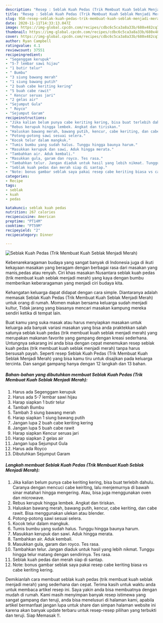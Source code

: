 ```yaml
---
description: "Resep : Seblak Kuah Pedas (Trik Membuat Kuah Seblak Menjadi Merah) terupdate"
title: "Resep : Seblak Kuah Pedas (Trik Membuat Kuah Seblak Menjadi Merah) terupdate"
slug: 958-resep-seblak-kuah-pedas-trik-membuat-kuah-seblak-menjadi-merah-terupdate
date: 2020-11-11T14:33:13.047Z
image: https://img-global.cpcdn.com/recipes/cdbc6c5ca3a8a33b/680x482cq70/seblak-kuah-pedas-trik-membuat-kuah-seblak-menjadi-merah-foto-resep-utama.jpg
thumbnail: https://img-global.cpcdn.com/recipes/cdbc6c5ca3a8a33b/680x482cq70/seblak-kuah-pedas-trik-membuat-kuah-seblak-menjadi-merah-foto-resep-utama.jpg
cover: https://img-global.cpcdn.com/recipes/cdbc6c5ca3a8a33b/680x482cq70/seblak-kuah-pedas-trik-membuat-kuah-seblak-menjadi-merah-foto-resep-utama.jpg
author: Ryan Campbell
ratingvalue: 4.1
reviewcount: 37551
recipeingredient:
- "Segenggam kerupuk"
- "5-7 lembar sawi hijau"
- "1 butir telur"
- " Bumbu"
- "3 siung bawang merah"
- "1 siung bawang putih"
- "2 buah cabe keriting kering"
- "5 buah cabe rawit"
- " Kencur seruas jari"
- "2 gelas air"
- "Sejumput Gula"
- " Royco"
- "Sejumput Garam"
recipeinstructions:
- "Jika kalian belum punya cabe keriting kering, bisa buat terlebih dahulu. Caranya dengan mencuci cabe keiriting, lalu menjemurnya di bawah sinar matahari hingga mengering. Atau, bisa juga menggunakan oven dan microwave."
- "Rebus kerupuk hingga lembek. Angkat dan tiriskan."
- "Haluskan bawang merah, bawang putih, kencur, cabe keriting, dan cabe rawit. Bisa menggunakan ulekan atau blender."
- "Potong-potong sawi sesuai selera."
- "Kocok telur dalam mangkuk."
- "Tumis bumbu yang sudah halus. Tunggu hingga baunya harum."
- "Masukkan kerupuk dan sawi. Aduk hingga merata."
- "Tambahkan air. Aduk kembali."
- "Masukkan gula, garam dan royco. Tes rasa."
- "Tambahkan telur. Jangan diaduk untuk hasil yang lebih nikmat. Tunggu hingga telur matang dengan sendirinya. Tes rasa."
- "Seblak kuah pedas dan merah siap di santap."
- "Note: bonus gambar seblak saya pakai resep cabe keriting biasa vs cabe keriting kering."
categories:
- Recipe
tags:
- seblak
- kuah
- pedas

katakunci: seblak kuah pedas 
nutrition: 267 calories
recipecuisine: American
preptime: "PT14M"
cooktime: "PT59M"
recipeyield: "2"
recipecategory: Dinner

---
```



![Seblak Kuah Pedas (Trik Membuat Kuah Seblak Menjadi Merah)](https://img-global.cpcdn.com/recipes/cdbc6c5ca3a8a33b/680x482cq70/seblak-kuah-pedas-trik-membuat-kuah-seblak-menjadi-merah-foto-resep-utama.jpg)

Kebenarekaragaman budaya yang sangat banyak di Indonesia juga di ikuti kekayaan masakan yang beragam dengan berbagai rasa dari masakan yang manis,pedas atau renyah. Ciri khas masakan Nusantara seblak kuah pedas (trik membuat kuah seblak menjadi merah) yang kaya dengan bumbu memberikan keberaragaman yang menjadi ciri budaya kita.




Kehangatan keluarga dapat didapat dengan cara simple. Diantaranya adalah memasak Seblak Kuah Pedas (Trik Membuat Kuah Seblak Menjadi Merah) untuk orang di rumah. Momen makan bersama keluarga sudah menjadi kultur, Tidak jarang yang biasanya mencari masakan kampung mereka sendiri ketika di tempat lain.

Buat kamu yang suka masak atau harus menyiapkan masakan untuk keluarga ada banyak variasi masakan yang bisa anda praktekkan salah satunya seblak kuah pedas (trik membuat kuah seblak menjadi merah) yang merupakan makanan favorite yang gampang dengan kreasi sederhana. Untungnya sekarang ini anda bisa dengan cepat menemukan resep seblak kuah pedas (trik membuat kuah seblak menjadi merah) tanpa harus bersusah payah.
Seperti resep Seblak Kuah Pedas (Trik Membuat Kuah Seblak Menjadi Merah) yang bisa kamu tiru untuk disajikan pada keluarga tercinta. Dan sangat gampang hanya dengan 12 langkah dan 13 bahan.


<!--inarticleads1-->

##### Bahan-bahan yang dibutuhkan membuat Seblak Kuah Pedas (Trik Membuat Kuah Seblak Menjadi Merah):

1. Harus ada Segenggam kerupuk
1. Harus ada 5-7 lembar sawi hijau
1. Harap siapkan 1 butir telur
1. Tambah  Bumbu
1. Tambah 3 siung bawang merah
1. Harap siapkan 1 siung bawang putih
1. Jangan lupa 2 buah cabe keriting kering
1. Jangan lupa 5 buah cabe rawit
1. Harap siapkan  Kencur seruas jari
1. Harap siapkan 2 gelas air
1. Jangan lupa Sejumput Gula
1. Harus ada  Royco
1. Dibutuhkan Sejumput Garam




<!--inarticleads2-->

##### Langkah membuat  Seblak Kuah Pedas (Trik Membuat Kuah Seblak Menjadi Merah):

1. Jika kalian belum punya cabe keriting kering, bisa buat terlebih dahulu. Caranya dengan mencuci cabe keiriting, lalu menjemurnya di bawah sinar matahari hingga mengering. Atau, bisa juga menggunakan oven dan microwave.
1. Rebus kerupuk hingga lembek. Angkat dan tiriskan.
1. Haluskan bawang merah, bawang putih, kencur, cabe keriting, dan cabe rawit. Bisa menggunakan ulekan atau blender.
1. Potong-potong sawi sesuai selera.
1. Kocok telur dalam mangkuk.
1. Tumis bumbu yang sudah halus. Tunggu hingga baunya harum.
1. Masukkan kerupuk dan sawi. Aduk hingga merata.
1. Tambahkan air. Aduk kembali.
1. Masukkan gula, garam dan royco. Tes rasa.
1. Tambahkan telur. Jangan diaduk untuk hasil yang lebih nikmat. Tunggu hingga telur matang dengan sendirinya. Tes rasa.
1. Seblak kuah pedas dan merah siap di santap.
1. Note: bonus gambar seblak saya pakai resep cabe keriting biasa vs cabe keriting kering.




Demikianlah cara membuat seblak kuah pedas (trik membuat kuah seblak menjadi merah) yang sederhana dan cepat. Terima kasih untuk waktu anda untuk membaca artikel resep ini. Saya yakin anda bisa membuatnya dengan mudah di rumah. Kami masih menyimpan banyak resep istimewa yang sangat gampang dan teruji, anda bisa menelusuri di halaman kami, apabila artikel bermanfaat jangan lupa untuk share dan simpan halaman website ini karena akan banyak update terbaru untuk resep-resep pilihan yang terbukti dan teruji. Siap Memasak !!. 
